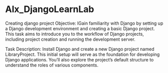 # Alx_DjangoLearnLab
Creating django project
Objective: 
lGain familiarity with Django by setting up a Django development environment and creating a basic Django project. This task aims to introduce you to the workflow of Django projects, including project creation and running the development server.

Task Description:
Install Django and create a new Django project named LibraryProject. This initial setup will serve as the foundation for developing Django applications. You’ll also explore the project’s default structure to understand the roles of various components.